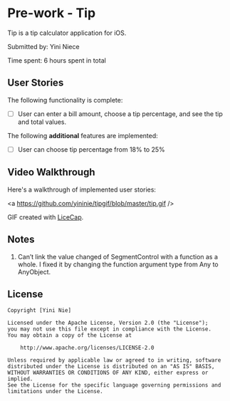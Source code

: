 # Pre-work - Tip

Tip is a tip calculator application for iOS.

Submitted by: Yini Niece

Time spent: 6 hours spent in total

## User Stories

The following functionality is complete:
* [ ] User can enter a bill amount, choose a tip percentage, and see the tip and total values.


The following **additional** features are implemented:

- [ ] User can choose tip percentage from 18% to 25%

## Video Walkthrough 

Here's a walkthrough of implemented user stories:

<a https://github.com/yininie/tipgif/blob/master/tip.gif /></a>

GIF created with [LiceCap](http://www.cockos.com/licecap/).

## Notes

1. Can’t link the value changed of SegmentControl with a function as a whole. I fixed it by changing the function argument type from Any to AnyObject.


## License

    Copyright [Yini Nie] 

    Licensed under the Apache License, Version 2.0 (the "License");
    you may not use this file except in compliance with the License.
    You may obtain a copy of the License at

        http://www.apache.org/licenses/LICENSE-2.0

    Unless required by applicable law or agreed to in writing, software
    distributed under the License is distributed on an "AS IS" BASIS,
    WITHOUT WARRANTIES OR CONDITIONS OF ANY KIND, either express or implied.
    See the License for the specific language governing permissions and
    limitations under the License.
